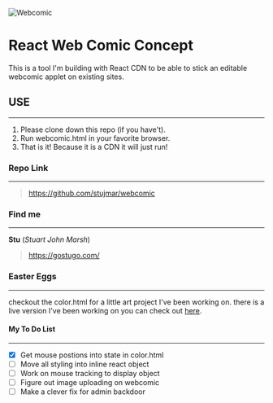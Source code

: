![Webcomic](assets/readme.png)

# React Web Comic Concept
This is a tool I'm building with React CDN to be able to stick an editable webcomic applet on existing sites.

## USE
---
1. Please clone down this repo (if you have't).
1. Run webcomic.html in your favorite browser.
1. That is it! Because it is a CDN it will just run!

### Repo Link
---
> https://github.com/stujmar/webcomic

### Find me
---
**Stu** (_Stuart John Marsh_)
> https://gostugo.com/

### Easter Eggs
---
checkout the color.html for a little art project I've been working on. there is a live version I've been working on you can check out [here](https://gostugo.com/color.html#/ "Live Color Site").

#### My To Do List
---
* [x] Get mouse postions into state in color.html
* [ ] Move all styling into inline react object
* [ ] Work on mouse tracking to display object
* [ ] Figure out image uploading on webcomic
* [ ] Make a clever fix for admin backdoor
